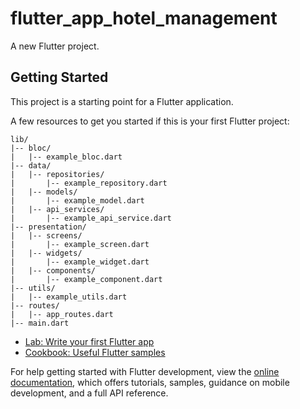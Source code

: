 # flutter_app_hotel_management

A new Flutter project.

## Getting Started

This project is a starting point for a Flutter application.

A few resources to get you started if this is your first Flutter project:
```
lib/
|-- bloc/
|   |-- example_bloc.dart
|-- data/
|   |-- repositories/
|       |-- example_repository.dart
|   |-- models/
|       |-- example_model.dart
|   |-- api_services/
|       |-- example_api_service.dart
|-- presentation/
|   |-- screens/
|       |-- example_screen.dart
|   |-- widgets/
|       |-- example_widget.dart
|   |-- components/
|       |-- example_component.dart
|-- utils/
|   |-- example_utils.dart
|-- routes/
|   |-- app_routes.dart
|-- main.dart
```

- [Lab: Write your first Flutter app](https://docs.flutter.dev/get-started/codelab)
- [Cookbook: Useful Flutter samples](https://docs.flutter.dev/cookbook)

For help getting started with Flutter development, view the
[online documentation](https://docs.flutter.dev/), which offers tutorials,
samples, guidance on mobile development, and a full API reference.
